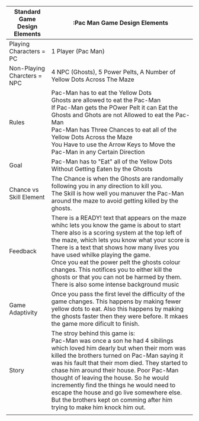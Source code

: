 | Standard Game Design Elements | :Pac Man Game Design Elements                                |
| ----------------------------- | ------------------------------------------------------------ |
| Playing Characters = PC       | 1 Player (Pac Man)                                           |
| Non-Playing Charcters = NPC   | 4 NPC (Ghosts), 5 Power Pelts, A Number of Yellow Dots                    Across The Maze |
| Rules                         | Pac-Man has to eat the Yellow Dots<br>Ghosts are allowed to eat the Pac-Man<BR>If Pac-Man gets the POwer Pelt it can Eat the Ghosts and Ghots are not Allowed to eat the Pac-Man<BR>Pac-Man has Three Chances to eat all of the Yellow Dots Across the Maze<BR>You Have to use the Arrow Keys to Move the Pac-Man in any Certain Direction |
| Goal                          | Pac-Man has to "Eat" all of the Yellow Dots Without Getting Eaten by the Ghosts |
| Chance vs Skill Element       | The Chance is when the Ghosts are randomally following you in any direction  to kill you.<BR>The Skill is how well you manuver the Pac-Man around the maze to avoid getting killed by the ghosts.<BR> |
| Feedback                      | There is a READY! text that appears on the maze whihc lets you know the game is about to start<BR>There also is a scoring system at the top left of the maze, which lets you know what your score is<BR>There is a text that shows how many lives you have used whilke playing the game.<BR>Once you eat the power pelt the ghosts colour changes. This notifices you to either kill the ghosts or that you can not be harmed by them.<BR>There is also some intense background music |
| Game Adaptivity               | Once you pass the first level the difficulty of the game changes. This happens by making fewer yellow dots to eat. Also this happens by making the ghosts faster then they were before. It mkaes the game more dificult to finish. |
| Story                         | The stroy behind this game is:<BR>Pac-Man was once a son he had 4 sibilings which loved him dearly but when their mom was killed the brothers turned on Pac-Man saying it was his fault that their mom died. They started to chase him around their house. Poor Pac-Man thought of leaving the house. So he would incremently find the things he would need to escape the house and go live somewhere else. But the brothers kept on comming after him trying to make him knock him out. |
|                               |                                                              |